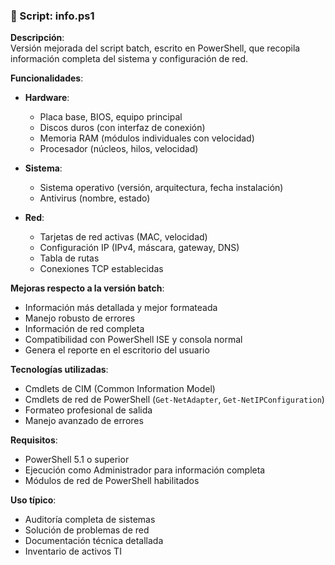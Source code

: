 ### 📌 Script: info.ps1

**Descripción**:  
Versión mejorada del script batch, escrito en PowerShell, que recopila información completa del sistema y configuración de red.

**Funcionalidades**:
- **Hardware**:
  - Placa base, BIOS, equipo principal
  - Discos duros (con interfaz de conexión)
  - Memoria RAM (módulos individuales con velocidad)
  - Procesador (núcleos, hilos, velocidad)
  
- **Sistema**:
  - Sistema operativo (versión, arquitectura, fecha instalación)
  - Antivirus (nombre, estado)
  
- **Red**:
  - Tarjetas de red activas (MAC, velocidad)
  - Configuración IP (IPv4, máscara, gateway, DNS)
  - Tabla de rutas
  - Conexiones TCP establecidas

**Mejoras respecto a la versión batch**:
- Información más detallada y mejor formateada
- Manejo robusto de errores
- Información de red completa
- Compatibilidad con PowerShell ISE y consola normal
- Genera el reporte en el escritorio del usuario

**Tecnologías utilizadas**:
- Cmdlets de CIM (Common Information Model)
- Cmdlets de red de PowerShell (`Get-NetAdapter`, `Get-NetIPConfiguration`)
- Formateo profesional de salida
- Manejo avanzado de errores

**Requisitos**:
- PowerShell 5.1 o superior
- Ejecución como Administrador para información completa
- Módulos de red de PowerShell habilitados

**Uso típico**:
- Auditoría completa de sistemas
- Solución de problemas de red
- Documentación técnica detallada
- Inventario de activos TI
